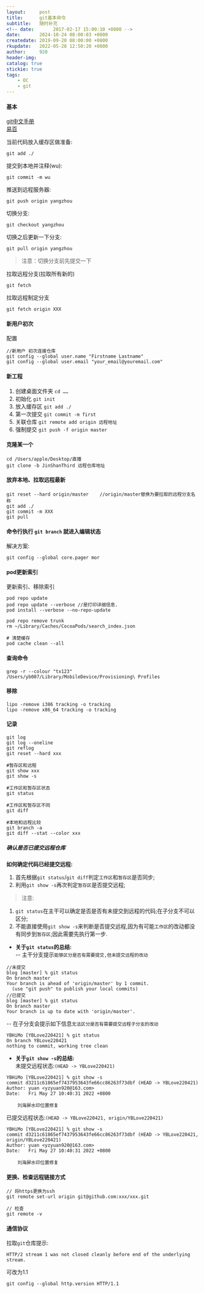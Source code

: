 ```yaml
---
layout:     post
title:      git基本命令
subtitle:   随时补充
<!-- date:       2017-02-17 15:00:10 +0800 -->
date:       2024-10-24 08:00:03 +0800
createdate: 2019-09-20 08:00:00 +0800
rkupdate:   2022-05-28 12:50:20 +0800
author:     920
header-img: 
catalog: true
stickie: true
tags:
    - OC
    - git
---
```


#### 基本

[git中文手册](https://www.php.cn/manual/view/34943.html)  
[易百](https://www.yiibai.com/git)  

当前代码放入缓存区做准备:

```
git add ./
```
提交到本地并注释(wu):

```
git commit -m wu
```
推送到远程服务器:

```    
git push origin yangzhou
```

切换分支:

```       
git checkout yangzhou
```

切换之后更新一下分支:

``` 
git pull origin yangzhou
```

>注意：切换分支前先提交一下

拉取远程分支(拉取所有新的)

```
git fetch
```

拉取远程制定分支

```
git fetch origin XXX
```

#### 新用户初次

配置
```
//新用户 初次连接仓库
git config --global user.name "Firstname Lastname"
git config --global user.email "your_email@youremail.com"
```

#### 新工程

1. 创建桌面文件夹 `cd ……`
2. 初始化 `git init` 
3. 放入缓存区 `git add ./`
4. 第一次提交 `git commit -m first`
5. 关联仓库 `git remote add origin 远程地址`
6. 强制提交 `git push -f origin master`

#### 克隆某一个

```
cd /Users/apple/Desktop/直播
git clone -b JinShanThird 远程仓库地址
```

#### 放弃本地、拉取远程最新

```
git reset --hard origin/master    //origin/master替换为要拉取的远程分支名称
git add ./
git commit -m XXX
git pull
```

#### 命令行执行 `git branch` 就进入编辑状态

解决方案:
```
git config --global core.pager mor
```

#### pod更新索引

更新索引、移除索引  

```
pod repo update
pod repo update --verbose //是打印详细信息.
pod install --verbose --no-repo-update

pod repo remove trunk
rm ~/Library/Caches/CocoaPods/search_index.json

# 清楚缓存
pod cache clean --all

```

#### 查询命令

```
grep -r --colour "tx123" /Users/yb007/Library/MobileDevice/Provisioning\ Profiles
```

#### 移除

```
lipo -remove i386 tracking -o tracking 
lipo -remove x86_64 tracking -o tracking 
```


#### 记录
```
git log
git log --oneline
git reflog
git reset --hard xxx

#暂存区和远程
git show xxx
git show -s

#工作区和暂存区状态
git status

#工作区和暂存区不同
git diff

#本地和远程比较
git branch -a
git diff --stat --color xxx  
```

##### 确认是否已提交远程仓库
**如何确定代码已经提交远程:**  
1. 首先根据`git status`/`git diff`判定`工作区`和`暂存区`是否同步;  
2. 利用`git show -s`再次判定`暂存区`是否提交远程;  

>注意:  
1. `git status`在主干可以确定是否是否有未提交到远程的代码;在子分支不可以区分;  
2. 不能直接使用`git show -s`来判断是否提交远程,因为有可能`工作区`的改动都没有同步到`暂存区`;因此需要先执行第一步.

- **关于`git status`的总结:**  
-- 主干分支提示`能够区分是否有需要提交,但未提交远程的改动`  
```
//未提交  
blog [master] % git status  
On branch master  
Your branch is ahead of 'origin/master' by 1 commit.  
  (use "git push" to publish your local commits)    
//已提交  
blog [master] % git status  
On branch master  
Your branch is up to date with 'origin/master'.  
```
-- 在子分支会提示如下信息`无法区分是否有需要提交远程子分支的改动`  
```
YBHiMo [YBLove220421] % git status  
On branch YBLove220421
nothing to commit, working tree clean
```

- **关于`git show -s`的总结:**  
未提交远程状态:`(HEAD -> YBLove220421)`  
```
YBHiMo [YBLove220421] % git show -s
commit d3211c61865ef7437953643fe66cc86263f73dbf (HEAD -> YBLove220421)
Author: yuan <yzyuan920@163.com>
Date:   Fri May 27 10:40:31 2022 +0800

    刘海屏水印位置修复
```
已提交远程状态:`(HEAD -> YBLove220421, origin/YBLove220421)`
```
YBHiMo [YBLove220421] % git show -s
commit d3211c61865ef7437953643fe66cc86263f73dbf (HEAD -> YBLove220421, origin/YBLove220421)
Author: yuan <yzyuan920@163.com>
Date:   Fri May 27 10:40:31 2022 +0800

    刘海屏水印位置修复
```



#### 更换、检查远程链接方式
```
// 将https更换为ssh
git remote set-url origin git@github.com:xxx/xxx.git

// 检查
git remote -v
```

#### 通信协议
拉取`git`仓库提示:  
```
HTTP/2 stream 1 was not closed cleanly before end of the underlying stream.
```

可改为1.1  
```
git config --global http.version HTTP/1.1
```







